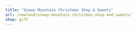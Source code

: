 ```yaml
---
title: "Snowy Mountain Christmas Shop & Sweets"
url: /newland/snowy-mountain-christmas-shop-and-sweets/
shop: gift
---
```

